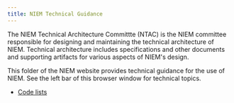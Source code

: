 ```yaml
---
title: NIEM Technical Guidance
---
```


The NIEM Technical Architecture Committte (NTAC) is the NIEM committee
responsible for designing and maintaining the technical architecture of
NIEM. Technical architecture includes specifications and other documents and
supporting artifacts for various aspects of NIEM's design.

This folder of the NIEM website provides technical guidance for the use of
NIEM. See the left bar of this browser window for technical topics.

* [Code lists](code-lists)